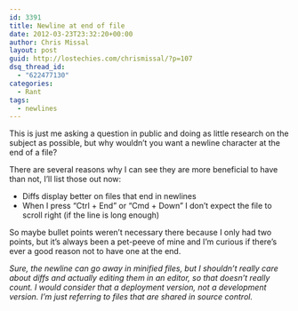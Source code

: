 ```yaml
---
id: 3391
title: Newline at end of file
date: 2012-03-23T23:32:20+00:00
author: Chris Missal
layout: post
guid: http://lostechies.com/chrismissal/?p=107
dsq_thread_id:
  - "622477130"
categories:
  - Rant
tags:
  - newlines
---
```

This is just me asking a question in public and doing as little research on the subject as possible, but why wouldn&#8217;t you want a newline character at the end of a file?

There are several reasons why I can see they are more beneficial to have than not, I&#8217;ll list those out now:

  * Diffs display better on files that end in newlines
  * When I press &#8220;Ctrl + End&#8221; or &#8220;Cmd + Down&#8221; I don&#8217;t expect the file to scroll right (if the line is long enough)

So maybe bullet points weren&#8217;t necessary there because I only had two points, but it&#8217;s always been a pet-peeve of mine and I&#8217;m curious if there&#8217;s ever a good reason not to have one at the end.

_Sure, the newline can go away in minified files, but I shouldn&#8217;t really care about diffs and actually editing them in an editor, so that doesn&#8217;t really count. I would consider that a deployment version, not a development version. I&#8217;m just referring to files that are shared in source control._
